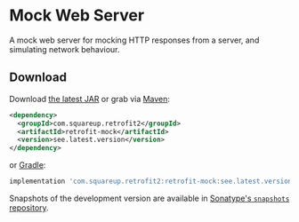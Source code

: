 Mock Web Server
==============

A mock web server for mocking HTTP responses from a server, and simulating network behaviour.

Download
--------

Download [the latest JAR][1] or grab via [Maven][2]:
```xml
<dependency>
  <groupId>com.squareup.retrofit2</groupId>
  <artifactId>retrofit-mock</artifactId>
  <version>see.latest.version</version>
</dependency>
```
or [Gradle][1]:
```groovy
implementation 'com.squareup.retrofit2:retrofit-mock:see.latest.version'
```

Snapshots of the development version are available in [Sonatype's `snapshots` repository][snap].

 [1]: https://search.maven.org/remote_content?g=com.squareup.retrofit2&a=retrofit-mock&v=LATEST
 [2]: http://search.maven.org/#search%7Cga%7C1%7Ca%3A%22retrofit-mock%22
 [snap]: https://s01.oss.sonatype.org/content/repositories/snapshots/

